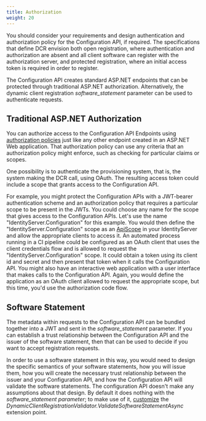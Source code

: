 ```yaml
---
title: Authorization
weight: 20
---
```


You should consider your requirements and design authentication and
authorization policy for the Configuration API, if required. The specifications
that define DCR envision both open registration, where authentication and
authorization are absent and all client software can register with the
authorization server, and protected registration, where an initial access token
is required in order to register.

The Configuration API creates standard ASP.NET endpoints that can be protected
through traditional ASP.NET authorization. Alternatively, the dynamic client
registration *software_statement* parameter can be used to authenticate requests.

## Traditional ASP.NET Authorization
You can authorize access to the Configuration API Endpoints using [authorization
policies](https://learn.microsoft.com/en-us/aspnet/core/security/authorization/policies)
just like any other endpoint created in an ASP.NET Web application. That
authorization policy can use any criteria that an authorization policy might
enforce, such as checking for particular claims or scopes. 

One possibility is to authenticate the provisioning system, that is, the system
making the DCR call, using OAuth. The resulting access token could include a
scope that grants access to the Configuration API. 

For example, you might protect the Configuration APIs with a JWT-bearer
authentication scheme and an authorization policy that requires a particular
scope to be present in the JWTs. You could choose any name for the scope that
gives access to the Configuration APIs. Let's use the name
"IdentityServer.Configuration" for this example. You would then define the
"IdentityServer.Configuration" scope as an [ApiScope](/identityserver/v7/reference/models/api_scope) in your IdentityServer and allow the
appropriate clients to access it. An automated process running in a CI pipeline
could be configured as an OAuth client that uses the client credentials flow and
is allowed to request the "IdentityServer.Configuration" scope. It could obtain
a token using its client id and secret and then present that token when it calls
the Configuration API. You might also have an interactive web application with a
user interface that makes calls to the Configuration API. Again, you would
define the application as an OAuth client allowed to request the appropriate
scope, but this time, you'd use the authorization code flow. 

## Software Statement
The metadata within requests to the Configuration API can be bundled together
into a JWT and sent in the *software_statement* parameter. If you can establish
a trust relationship between the Configuration API and the issuer of the
software statement, then that can be used to decide if you want to accept
registration requests. 

In order to use a software statement in this way, you would need to design the
specific semantics of your software statements, how you will issue them, how you
will create the necessary trust relationship between the issuer and your
Configuration API, and how the Configuration API will validate the software
statements. The configuration API doesn't make any assumptions about that
design. By default it does nothing with the *software_statement parameter*; to
make use of it, [customize](customization#validation) the
*DynamicClientRegistrationValidator.ValidateSoftwareStatementAsync* extension
point.
